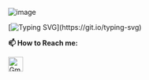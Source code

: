![image](https://user-images.githubusercontent.com/96655654/200597204-710aab32-490e-4d10-b9f9-92e87f414b1c.png)


[![Typing SVG](https://readme-typing-svg.herokuapp.com?color=%2336BCF7&center=true&vCenter=true&width=600&lines=👋Hi,there+I'm+krishnaraj;Welcome+to+my+profile;👀I’m+interested+in+Devops;)](https://git.io/typing-svg)



<!---
krishnarajj/krishnarajj is a ✨ special ✨ repository because its `README.md` (this file) appears on your GitHub profile.
You can click the Preview link to take a look at your changes.
--->
**📫 How to Reach me:**
<p align="left">
<a href="mailto:krishna005.kr@gmail.com" target="blank"><img align="center" src="https://raw.githubusercontent.com/BEPb/BEPb/master/assets/gmail.svg" alt="Gmail" height="30" width="30" /></a>

</p>
